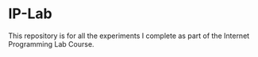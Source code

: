 # IP-Lab
This repository is for all the experiments I complete as part of the Internet Programming Lab Course.
